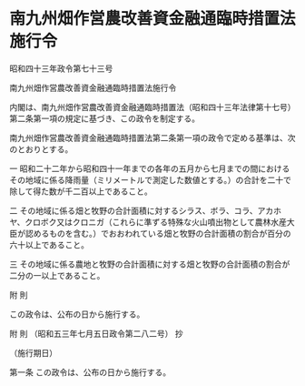 # 南九州畑作営農改善資金融通臨時措置法施行令

昭和四十三年政令第七十三号

南九州畑作営農改善資金融通臨時措置法施行令

内閣は、南九州畑作営農改善資金融通臨時措置法（昭和四十三年法律第十七号）第二条第一項の規定に基づき、この政令を制定する。

南九州畑作営農改善資金融通臨時措置法第二条第一項の政令で定める基準は、次のとおりとする。

一 昭和二十二年から昭和四十一年までの各年の五月から七月までの間におけるその地域に係る降雨量（ミリメートルで測定した数値とする。）の合計を二十で除して得た数が千二百以上であること。

二 その地域に係る畑と牧野の合計面積に対するシラス、ボラ、コラ、アカホヤ、クロボク又はクロニガ（これらに準ずる特殊な火山噴出物として農林水産大臣が認めるものを含む。）でおおわれている畑と牧野の合計面積の割合が百分の六十以上であること。

三 その地域に係る農地と牧野の合計面積に対する畑と牧野の合計面積の割合が二分の一以上であること。

附 則

この政令は、公布の日から施行する。

附 則 （昭和五三年七月五日政令第二八二号） 抄

（施行期日）

第一条 この政令は、公布の日から施行する。
